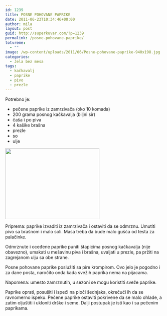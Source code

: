 ```yaml
---
id: 1239
title: POSNE POHOVANE PAPRIKE
date: 2011-06-23T10:34:46+00:00
author: mila
layout: post
guid: http://superkuvar.com/?p=1239
permalink: /posne-pohovane-paprike/
totvreme:
  - ""
image: /wp-content/uploads/2011/06/Posne-pohovane-paprike-940x198.jpg
categories:
  - Jela bez mesa
tags:
  - kačkavalj
  - paprike
  - pivo
  - prezle
---
```

Potrebno je:

  * pečene paprike iz zamrzivača (oko 10 komada)
  * 200 grama posnog kačkavalja (biljni sir)
  * čaša i po piva
  * 4 kašike brašna
  * prezle
  * so
  * ulje

<img class="alignnone size-medium wp-image-3038" title="Posne pohovane paprike" src="//superkuvar.com/wp-content/uploads/2011/06/Posne-pohovane-paprike-300x225.jpg" alt="" width="300" height="225" /> 

Priprema: paprike izvaditi iz zamrzivača i ostaviti da se odmrznu. Umutiti pivo sa brašnom i malo soli. Masa treba da bude malo gušća od testa za palačinke.

Odmrznute i oceđene paprike puniti štapićima posnog kačkavalja (nije obavezno), umakati u mešavinu piva i brašna, uvaljati u prezle, pa pržiti na zagrejanom ulju sa obe strane.

Posne pohovane paprike poslužiti sa pire krompirom. Ovo jelo je pogodno i za dane posta, naročito onda kada svežih paprika nema na pijacama.

Napomena: umesto zamrznutih, u sezoni se mogu koristiti sveže paprike.

Paprike oprati, posušiti i ispeći na ploči šednjaka, okrećući ih da se ravnomerno ispeku. Pečene paprike ostaviti pokrivene da se malo ohlade, a zatim oljuštiti i ukloniti drške i seme. Dalji postupak je isti kao i sa pečenim paprikama.